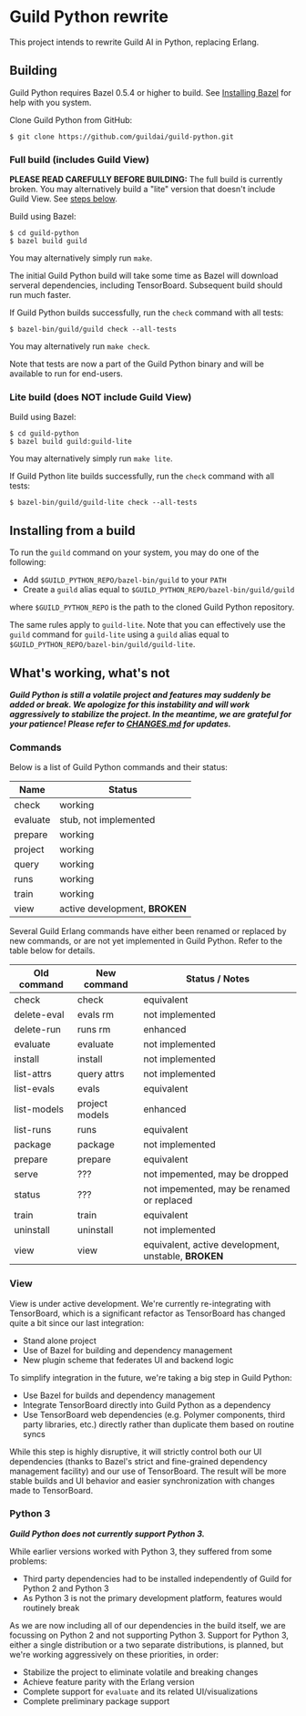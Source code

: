 # Guild Python rewrite

This project intends to rewrite Guild AI in Python, replacing Erlang.

## Building

Guild Python requires Bazel 0.5.4 or higher to build. See [Installing
Bazel](https://docs.bazel.build/versions/master/install.html) for help
with you system.

Clone Guild Python from GitHub:

    $ git clone https://github.com/guildai/guild-python.git

### Full build (includes Guild View)

**PLEASE READ CAREFULLY BEFORE BUILDING:** The full build is currently
broken. You may alternatively build a "lite" version that doesn't
include Guild View. See [steps below](#building-lite).

Build using Bazel:

    $ cd guild-python
    $ bazel build guild

You may alternatively simply run `make`.

The initial Guild Python build will take some time as Bazel will
download serveral dependencies, including TensorBoard. Subsequent
build should run much faster.

If Guild Python builds successfully, run the `check` command with all
tests:

    $ bazel-bin/guild/guild check --all-tests

You may alternatively run `make check`.

Note that tests are now a part of the Guild Python binary and will be
available to run for end-users.

<div id="building-lite"></div>

### Lite build (does NOT include Guild View)

Build using Bazel:

    $ cd guild-python
    $ bazel build guild:guild-lite

You may alternatively simply run `make lite`.

If Guild Python lite builds successfully, run the `check` command with
all tests:

    $ bazel-bin/guild/guild-lite check --all-tests

## Installing from a build

To run the `guild` command on your system, you may do one of the
following:

- Add `$GUILD_PYTHON_REPO/bazel-bin/guild` to your `PATH`
- Create a `guild` alias equal to `$GUILD_PYTHON_REPO/bazel-bin/guild/guild`

where `$GUILD_PYTHON_REPO` is the path to the cloned Guild Python
repository.

The same rules apply to `guild-lite`. Note that you can effectively
use the `guild` command for `guild-lite` using a `guild` alias equal
to `$GUILD_PYTHON_REPO/bazel-bin/guild/guild-lite`.

## What's working, what's not

***Guild Python is still a volatile project and features may suddenly
be added or break. We apologize for this instability and will work
aggressively to stabilize the project. In the meantime, we are
grateful for your patience! Please refer to [CHANGES.md](CHANGES.md)
for updates.***

### Commands

Below is a list of Guild Python commands and their status:

| Name     | Status                           |
| -------- | -------------------------------- |
| check    | working                          |
| evaluate | stub, not implemented            |
| prepare  | working                          |
| project  | working                          |
| query    | working                          |
| runs     | working                          |
| train    | working                          |
| view     | active development, **BROKEN**   |

Several Guild Erlang commands have either been renamed or replaced by
new commands, or are not yet implemented in Guild Python. Refer to the
table below for details.

| Old command | New command     | Status / Notes      |
| ----------- | --------------- | ------------------- |
| check       | check           | equivalent |
| delete-eval | evals rm        | not implemented |
| delete-run  | runs rm         | enhanced |
| evaluate    | evaluate        | not implemented |
| install     | install         | not implemented |
| list-attrs  | query attrs     | not implemented |
| list-evals  | evals           | equivalent |
| list-models | project models  | enhanced |
| list-runs   | runs            | equivalent |
| package     | package         | not implemented |
| prepare     | prepare         | equivalent |
| serve       | ???             | not impemented, may be dropped |
| status      | ???             | not impemented, may be renamed or replaced |
| train       | train           | equivalent |
| uninstall   | uninstall       | not implemented |
| view        | view            | equivalent, active development, unstable, **BROKEN** |

### View

View is under active development. We're currently re-integrating with
TensorBoard, which is a significant refactor as TensorBoard has
changed quite a bit since our last integration:

- Stand alone project
- Use of Bazel for building and dependency management
- New plugin scheme that federates UI and backend logic

To simplify integration in the future, we're taking a big step in
Guild Python:

- Use Bazel for builds and dependency management
- Integrate TensorBoard directly into Guild Python as a dependency
- Use TensorBoard web dependencies (e.g. Polymer components, third
  party libraries, etc.) directly rather than duplicate them based on
  routine syncs

While this step is highly disruptive, it will strictly control both
our UI dependencies (thanks to Bazel's strict and fine-grained
dependency management facility) and our use of TensorBoard. The result
will be more stable builds and UI behavior and easier synchronization
with changes made to TensorBoard.

### Python 3

***Guild Python does not currently support Python 3.***

While earlier versions worked with Python 3, they suffered from some
problems:

- Third party dependencies had to be installed independently of Guild
  for Python 2 and Python 3
- As Python 3 is not the primary development platform, features would
  routinely break

As we are now including all of our dependencies in the build itself,
we are focussing on Python 2 and not supporting Python 3. Support for
Python 3, either a single distribution or a two separate
distributions, is planned, but we're working aggressively on these
priorities, in order:

- Stabilize the project to eliminate volatile and breaking changes
- Achieve feature parity with the Erlang version
- Complete support for `evaluate` and its related UI/visualizations
- Complete preliminary package support
